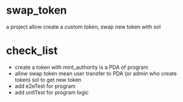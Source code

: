 # swap_token
a project allow create a custom token, swap new token with sol

# check_list
- create a token with mint_authority is a PDA of program
- allow swap token mean user transfer to PDA (or admin who create token) sol to get new token
- add e2eTest for program
- add unitTest for program logic
